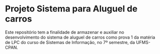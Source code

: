 # Projeto Sistema para Aluguel de carros
Este repositório tem a finalidade de armazenar e auxiliar no desenvolvimento do sistema de aluguel de carros como prova 1 da matéria de LPC do curso de Sistemas de Informação, no 7º semestre, da UFMS-CPAN.
